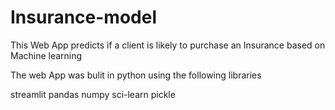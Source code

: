 # Insurance-model

This Web App predicts if a client is likely to purchase an Insurance based on Machine learning

The web App was bulit in python using the following libraries

streamlit
pandas
numpy
sci-learn
pickle
